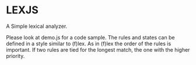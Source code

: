 LEXJS
=====

A Simple lexical analyzer. 

Please look at demo.js for a code sample.
The rules and states can be defined in a style similar to (f)lex.
As in (f)lex the order of the rules is important. If two rules are tied for the longest match, the one with the higher priority. 
